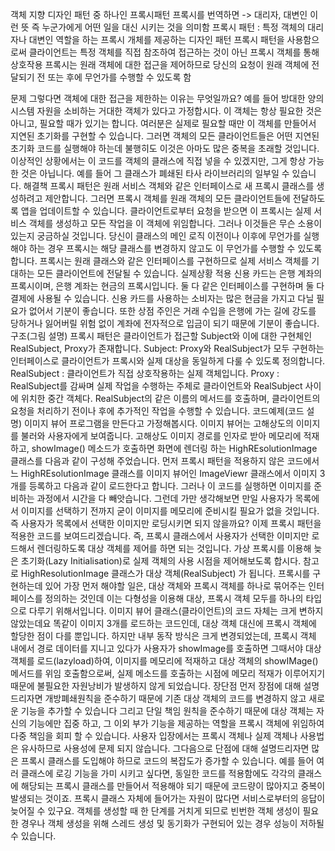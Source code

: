 객체 지향 디자인 패턴 중 하나인 프록시패턴
프록시를 번역하면  -> 대리자, 대변인 이런 뜻 
즉 누군가에게 어떤 일을 대신 시키는 것을 의미함
프록시 패턴
: 특정 객체의 대리자나 대변인 역할을 하는 프록시 개체를 제공하는 디자인 패턴
프록시 패턴을 사용함으로써 클라이언트는 특정 객체를 직접 참조하여 접근하는 것이 아닌 프록시 객체를 통해 상호작용
프록시는 원래 객체에 대한 접근을 제어하므로 당신의 요청이 원래 객체에 전달되기 전 또는 후에 무언가를 수행할 수 있도록 함

문제
그렇다면 객체에 대한 접근을 제한하는 이유는 무엇일까요? 
예를 들어 방대한 양의 시스템 자원을 소비하는 거대한 객체가 있다고 가정합시다. 이 객체는 항상 필요한 것은 아니고, 필요할 때가 있기는 합니다.
여러분은 실제로 필요할 때만 이 객체를 만들어서 지연된 초기화를 구현할 수 있습니다. 그러면 객체의 모든 클라이언트들은 어떤 지연된 초기화 코드를 실행해야 하는데 불행히도 이것은 아마도 많은 중복을 초래할 것입니다.
이상적인 상황에서는 이 코드를 객체의 클래스에 직접 넣을 수 있겠지만, 그게 항상 가능한 것은 아닙니다. 예를 들어 그 클래스가 폐쇄된 타사 라이브러리의 일부일 수 있습니다.
해결책
프록시 패턴은 원래 서비스 객체와 같은 인터페이스로 새 프록시 클래스를 생성하려고 제안합니다. 그러면 프록시 객체를 원래 객체의 모든 클라이언트들에 전달하도록 앱을 업데이트할 수 있습니다. 클라이언트로부터 요청을 받으면 이 프록시는 실제 서비스 객체를 생성하고 모든 작업을 이 객체에 위임합니다.
그러나 이것들은 무슨 소용이 있는지 궁금하실 것입니다. 당신이 클래스의 메인 로직 이전이나 이후에 무언가를 실행해야 하는 경우 프록시는 해당 클래스를 변경하지 않고도 이 무언가를 수행할 수 있도록 합니다. 프록시는 원래 클래스와 같은 인터페이스를 구현하므로 실제 서비스 객체를 기대하는 모든 클라이언트에 전달될 수 있습니다.
실제상황 적용
신용 카드는 은행 계좌의 프록시이며, 은행 계좌는 현금의 프록시입니다. 둘 다 같은 인터페이스를 구현하며 둘 다 결제에 사용될 수 있습니다. 신용 카드를 사용하는 소비자는 많은 현금을 가지고 다닐 필요가 없어서 기분이 좋습니다. 또한 상점 주인은 거래 수입을 은행에 가는 길에 강도를 당하거나 잃어버릴 위험 없이 계좌에 전자적으로 입금이 되기 때문에 기분이 좋습니다.
구조(그림 설명)
프록시 패턴은 클라이언트가 접근할 Subject와 이에 대한 구현체인 RealSubject, Proxy가 존재합니다. 
Subject: Proxy와 RealSubject가 모두 구현하는 인터페이스로 클라이언트가 프록시와 실제 대상을 동일하게 다룰 수 있도록 정의합니다.
RealSubject : 클라이언트가 직접 상호작용하는 실제 객체입니다.
Proxy : RealSubject를 감싸며 실제 작업을 수행하는 주체로 클라이언트와 RealSubject 사이에 위치한 중간 객체다. RealSubject의 같은 이름의 메서드를 호출하며, 클라이언트의 요청을 처리하기 전이나 후에 추가적인 작업을 수행할 수 있습니다.
코드예제(코드 설명)
이미지 뷰어 프로그램을 만든다고 가정해봅시다. 이미지 뷰어는 고해상도의 이미지를 불러와 사용자에게 보여줍니다.
고해상도 이미지 경로를 인자로 받아 메모리에 적재하고, showImage() 메소드가 호출하면 화면에 렌더링 하는 HighREsolutionImage 클래스를 다음과 같이 구성해 주었습니다.
먼저 프록시 패턴을 적용하지 않은 코드에서느 HighREsolutionImage 클래스를 이미지 뷰어인 ImageViewr 클래스에서 이미지 3개를 등록하고 다음과 같이 로드한다고 합니다.
그러나 이 코드를 실행하면 이미지를 준비하는 과정에서 시간을 다 빼앗습니다. 그런데 가만 생각해보면 만일 사용자가 목록에서 이미지를 선택하기 전까지 굳이 이미지를 메모리에 준비시킬 필요가 없을 것입니다. 즉 사용자가 목록에서 선택한 이미지만 로딩시키면 되지 않을까요?
이제 프록시 패턴을 적용한 코드를 보여드리겠습니다.
즉, 프록시 클래스에서 사용자가 선택한 이미지만 로드해서 렌더링하도록 대상 객체를 제어를 하면 되는 것입니다. 가상 프록시를 이용해  늦은 초기화(Lazy Initialisation)로 실제 객체의 사용 시점을 제어해보도록 합시다. 참고로 HighResolutionImage 클래스가 대상 객체(RealSubject) 가 됩니다.
프록시를 구현하는데 있어 가장 먼저 해야할 일은, 대상 객체와 프록시 객체를 하나로 묶어주는 인터페이스를 정의하는 것인데 이는 다형성을 이용해 대상, 프록시 객체 모두를 하나의 타입으로 다루기 위해서입니다.
이미지 뷰어 클래스(클라이언트)의 코드 자체는 크게 변하지 않았는데요 똑같이 이미지 3개를 로드하는 코드인데, 대상 객체 대신에 프록시 객체에 할당한 점이 다를 뿐입니다. 하지만 내부 동작 방식은 크게 변경되었는데, 프록시 객체 내에서 경로 데이터를 지니고 있다가 사용자가 showImage를 호출하면 그때서야 대상 객체를 로드(lazyload)하여, 이미지를 메모리에 적재하고 대상 객체의 showIMage() 메서드를 위임 호출함으로써, 실제 메소드를 호출하는 시점에 메모리 적재가 이루어지기 때문에 불필요한 자원낭비가 발생하지 않게 되었습니다.
장단점
먼저 장점에 대해 설명드리자면 개방폐쇄원칙을 준수하기 때문에 기존 대상 객체의 코드를 변경하지 않고 새로운 기능을 추가할 수 있습니다 그리고 단일 책임 원칙을 준수하기 때문에 대상 객체는 자신의 기능에만 집중 하고, 그 이외 부가 기능을 제공하는 역할을 프록시 객체에 위임하여 다중 책임을 회피 할 수 있습니다. 사용자 입장에서는 프록시 객체나 실제 객체나 사용법은 유사하므로 사용성에 문제 되지 않습니다. 그다음으로 단점에 대해 설명드리자면 많은 프록시 클래스를 도입해야 하므로 코드의 복잡도가 증가할 수 있습니다. 예를 들어 여러 클래스에 로깅 기능을 가미 시키고 싶다면, 동일한 코드를 적용함에도 각각의 클래스에 해당되는 프록시 클래스를 만들어서 적용해야 되기 때문에 코드량이 많아지고 중복이 발생되는 것이죠. 프록시 클래스 자체에 들어가는 자원이 많다면 서비스로부터의 응답이 늦어질 수 있구요. 객체를 생성할 때 한 단계를 거치게 되므로 빈번한 객체 생성이 필요한 경우나 객체 생성을 위해 스레드 생성 및 동기화가 구현되어 있는 경우 성능이 저하될 수 있습니다.



